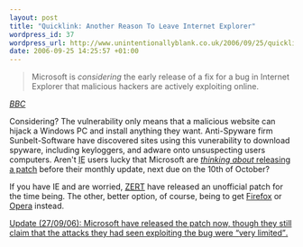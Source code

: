 ```yaml
--- 
layout: post
title: "Quicklink: Another Reason To Leave Internet Explorer"
wordpress_id: 37
wordpress_url: http://www.unintentionallyblank.co.uk/2006/09/25/quicklink-another-reason-to-leave-internet-explorer/
date: 2006-09-25 14:25:57 +01:00
---
```

<blockquote cite="http://news.bbc.co.uk/1/hi/technology/5377802.stm"><p>Microsoft is <em>considering</em> the early release of a fix for a bug in Internet Explorer that malicious hackers are actively exploiting online.</p></blockquote>
<p><cite><a href="http://news.bbc.co.uk/1/hi/technology/5377802.stm">BBC</a></cite></p>
<p>Considering? The vulnerability only means that a malicious website can hijack a Windows PC and install anything they want. Anti-Spyware firm Sunbelt-Software have discovered sites using this vunerability to download spyware, including keyloggers, and adware onto unsuspecting users computers. Aren't <abbr title="Internet Explorer">IE</abbr> users lucky that Microsoft are <a href="http://blogs.technet.com/msrc/archive/2006/09/22/458266.aspx"><em>thinking about</em> releasing a patch</a> before their monthly update, next due on the 10th of October?</p>
<p>If you have IE and are worried, <a href="http://isotf.org/zert/"><acronym title="Zeroday Emergency Response Team">ZERT</acronym></a> have released an unofficial patch for the time being. The other, better option, of course, being to get <a href="http://www.mozilla.com/firefox">Firefox</a> or <a href="http://www.opera.com">Opera</a> instead.</p>
<p><ins>Update (27/09/06): Microsoft <a href="http://blogs.technet.com/msrc/archive/2006/09/26/459237.aspx">have released</a> the patch now, though they still claim that the attacks they had seen exploiting the bug were <q>very limited</q>.</ins></p>
